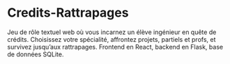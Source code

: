 # Credits-Rattrapages
Jeu de rôle textuel web où vous incarnez un élève ingénieur en quête de crédits. Choisissez votre spécialité, affrontez projets, partiels et profs, et survivez jusqu’aux rattrapages. Frontend en React, backend en Flask, base de données SQLite.
